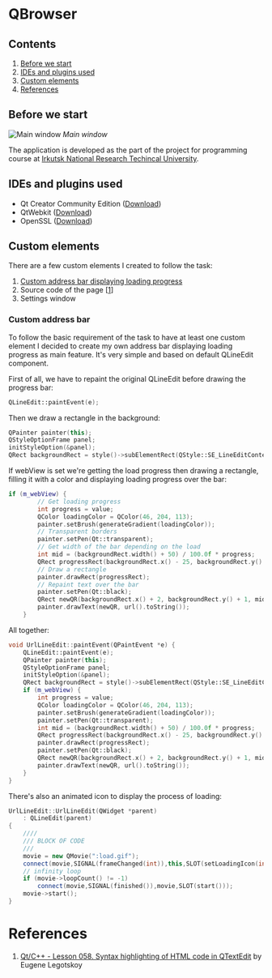 # QBrowser

## Contents

1. [Before we start](#before-we-start)
2. [IDEs and plugins used](#ides-and-plugins-used)
3. [Custom elements](#custom-elements)
4. [References](#references)

## Before we start

![Main window](https://i.imgur.com/meXOuL4.png)
*Main window*

The application is developed as the part of the project for programming course at [Irkutsk National Research Techincal University](http://www.istu.edu/eng/).

## IDEs and plugins used
- Qt Creator Community Edition ([Download](https://www.qt.io/download))
- QtWebkit ([Download](https://github.com/wkhtmltopdf/qtwebkit))
- OpenSSL ([Download](https://www.openssl.org/source/))

## Custom elements

There are a few custom elements I created to follow the task:
1. [Custom address bar displaying loading progress](#custom-address-bar)
2. Source code of the page [[1](#references)]
3. Settings window

### Custom address bar

To follow the basic requirement of the task to have at least one custom element I decided to create my own address bar displaying loading progress as main feature. It's very simple and based on default QLineEdit component.

First of all, we have to repaint the original QLineEdit before drawing the progress bar:
```C++
QLineEdit::paintEvent(e);
```
Then we draw a rectangle in the background:
```C++
QPainter painter(this);
QStyleOptionFrame panel;
initStyleOption(&panel);
QRect backgroundRect = style()->subElementRect(QStyle::SE_LineEditContents, &panel, this);
```
If webView is set we're getting the load progress then drawing a rectangle, filling it with a color and displaying loading progress over the bar:
```C++
if (m_webView) {
        // Get loading progress
        int progress = value;        
        QColor loadingColor = QColor(46, 204, 113);
        painter.setBrush(generateGradient(loadingColor));
        // Transparent borders
        painter.setPen(Qt::transparent);
        // Get width of the bar depending on the load
        int mid = (backgroundRect.width() + 50) / 100.0f * progress;
        QRect progressRect(backgroundRect.x() - 25, backgroundRect.y() - 5, mid, backgroundRect.height() + 10);
        // Draw a rectangle
        painter.drawRect(progressRect);
        // Repaint text over the bar
        painter.setPen(Qt::black);
        QRect newQR(backgroundRect.x() + 2, backgroundRect.y() + 1, mid, backgroundRect.height());
        painter.drawText(newQR, url().toString());
    }
```
All together:
```C++
void UrlLineEdit::paintEvent(QPaintEvent *e) {
    QLineEdit::paintEvent(e);
    QPainter painter(this);
    QStyleOptionFrame panel;
    initStyleOption(&panel);
    QRect backgroundRect = style()->subElementRect(QStyle::SE_LineEditContents, &panel, this);
    if (m_webView) {
        int progress = value;
        QColor loadingColor = QColor(46, 204, 113);
        painter.setBrush(generateGradient(loadingColor));
        painter.setPen(Qt::transparent);
        int mid = (backgroundRect.width() + 50) / 100.0f * progress;
        QRect progressRect(backgroundRect.x() - 25, backgroundRect.y() - 5, mid, backgroundRect.height() + 10);
        painter.drawRect(progressRect);
        painter.setPen(Qt::black);
        QRect newQR(backgroundRect.x() + 2, backgroundRect.y() + 1, mid, backgroundRect.height());
        painter.drawText(newQR, url().toString());
    }
}
```
There's also an animated icon to display the process of loading:
```C++
UrlLineEdit::UrlLineEdit(QWidget *parent)
    : QLineEdit(parent)
{
    ////
    /// BLOCK OF CODE
    ///
    movie = new QMovie(":load.gif");
    connect(movie,SIGNAL(frameChanged(int)),this,SLOT(setLoadingIcon(int)));
    // infinity loop
    if (movie->loopCount() != -1)
        connect(movie,SIGNAL(finished()),movie,SLOT(start()));
    movie->start();
}
```

# References
1. [Qt/C++ - Lesson 058. Syntax highlighting of HTML code in QTextEdit](https://evileg.com/en/post/218/) by Eugene Legotskoy
